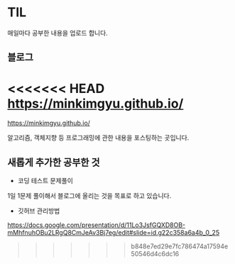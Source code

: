 # TIL

매일마다 공부한 내용을 업로드 합니다.

## 블로그

<<<<<<< HEAD
https://minkimgyu.github.io/
=======
https://minkimgyu.github.io/

알고리즘, 객체지향 등 프로그래밍에 관한 내용을 포스팅하는 곳입니다.


## 새롭게 추가한 공부한 것

- 코딩 테스트 문제풀이

1일 1문제 풀이해서 블로그에 올리는 것을 목표로 하고 있습니다.

- 깃허브 관리방법

https://docs.google.com/presentation/d/11Lo3JsfGQXD8OB-mMhfnuhOBu2LRgQ8CmJeAv3Bj7eg/edit#slide=id.g22c358a6a4b_0_25

>>>>>>> b848e7ed29e7fc786474a17594e50546d4c6dc16
